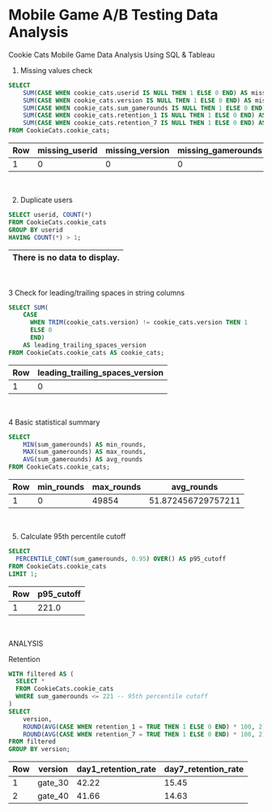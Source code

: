 # Mobile Game A/B Testing Data Analysis
Cookie Cats Mobile Game Data Analysis Using SQL & Tableau

1. Missing values check

```sql
SELECT 
    SUM(CASE WHEN cookie_cats.userid IS NULL THEN 1 ELSE 0 END) AS missing_userid,
    SUM(CASE WHEN cookie_cats.version IS NULL THEN 1 ELSE 0 END) AS missing_version,
    SUM(CASE WHEN cookie_cats.sum_gamerounds IS NULL THEN 1 ELSE 0 END) AS missing_gamerounds,
    SUM(CASE WHEN cookie_cats.retention_1 IS NULL THEN 1 ELSE 0 END) AS missing_ret1,
    SUM(CASE WHEN cookie_cats.retention_7 IS NULL THEN 1 ELSE 0 END) AS missing_ret7
FROM CookieCats.cookie_cats;
```

| Row | missing_userid | missing_version | missing_gamerounds | missing_ret1 | missing_ret7 |
|-----|----------------|----------------|------------------|--------------|--------------|
| 1   | 0              | 0              | 0                | 0            | 0            |

<br>

2. Duplicate users

```sql
SELECT userid, COUNT(*) 
FROM CookieCats.cookie_cats
GROUP BY userid
HAVING COUNT(*) > 1;
```

|There is no data to display.|
|----------------------------|

<br>

3 Check for leading/trailing spaces in string columns

```sql
SELECT SUM(
    CASE
      WHEN TRIM(cookie_cats.version) != cookie_cats.version THEN 1
      ELSE 0
      END)
    AS leading_trailing_spaces_version
FROM CookieCats.cookie_cats AS cookie_cats;
```
| Row | leading_trailing_spaces_version |
|-----|--------------------------------|
| 1   | 0                              |

<br>

4 Basic statistical summary

```sql
SELECT 
    MIN(sum_gamerounds) AS min_rounds,
    MAX(sum_gamerounds) AS max_rounds,
    AVG(sum_gamerounds) AS avg_rounds
FROM CookieCats.cookie_cats;
```

| Row | min_rounds | max_rounds | avg_rounds        |
|-----|------------|------------|-----------------|
| 1   | 0          | 49854      | 51.872456729757211 |

<br>

5. Calculate 95th percentile cutoff

```sql
SELECT 
  PERCENTILE_CONT(sum_gamerounds, 0.95) OVER() AS p95_cutoff
FROM CookieCats.cookie_cats
LIMIT 1;
```
| Row | p95_cutoff   |
|-----|-------|
| 1   | 221.0 |

<br>

ANALYSIS

Retention

```sql
WITH filtered AS (
  SELECT *
  FROM CookieCats.cookie_cats
  WHERE sum_gamerounds <= 221 -- 95th percentile cutoff
)
SELECT 
    version,
    ROUND(AVG(CASE WHEN retention_1 = TRUE THEN 1 ELSE 0 END) * 100, 2) AS day1_retention_rate,
    ROUND(AVG(CASE WHEN retention_7 = TRUE THEN 1 ELSE 0 END) * 100, 2) AS day7_retention_rate
FROM filtered
GROUP BY version;
```
| Row | version  | day1_retention_rate | day7_retention_rate |
|-----|---------|-------------------|-------------------|
| 1   | gate_30 | 42.22             | 15.45             |
| 2   | gate_40 | 41.66             | 14.63             |
